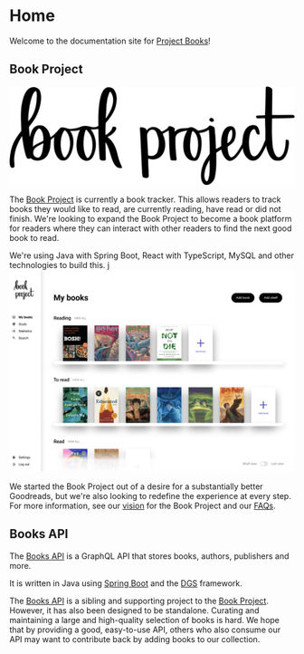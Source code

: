 # Home

Welcome to the documentation site for [Project Books](https://github.com/Project-Books)!

## Book Project

![logo](images/logo-one-line@5x.png)

The [Book Project](https://github.com/Project-Books/book-project) is currently a book tracker. This
allows readers to track books they would like to read, are currently reading, have read or did not
finish. We're looking to expand the Book Project to become a book platform for readers where they 
can interact with other readers to find the next good book to read.

We're using Java with Spring Boot, React with TypeScript, MySQL and other technologies to build this.
j
![home](images/book-project-home.png)

We started the Book Project out of a desire for a substantially better Goodreads, but we're also
looking to redefine the experience at every step. For more information, see our 
[vision](https://github.com/Project-Books/book-project/blob/main/VISION.md) for the Book Project
and our [FAQs](https://github.com/Project-Books/book-project/wiki/FAQ).

## Books API

The [Books API](https://github.com/Project-Books/books-api) is a GraphQL API that stores books,
authors, publishers and more.

It is written in Java using [Spring Boot](https://spring.io/projects/spring-boot) and the 
[DGS](https://netflix.github.io/dgs/) framework.

The [Books API](https://github.com/Project-Books/books-api) is a sibling and supporting project to 
the [Book Project](https://github.com/Project-Books/book-project). However, it has also been designed
to be standalone. Curating and maintaining a large and high-quality selection of books is hard.
We hope that by providing a good, easy-to-use API, others who also consume our API may want to 
contribute back by adding books to our collection.

